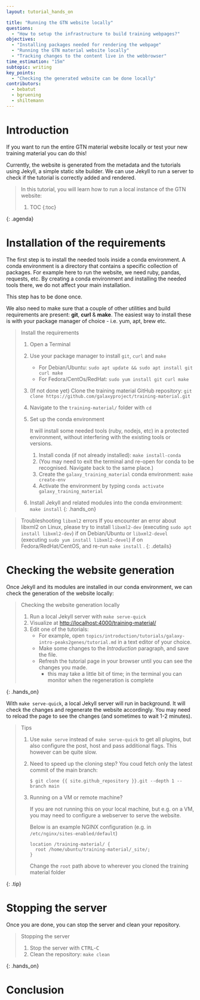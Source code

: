 ```yaml
---
layout: tutorial_hands_on

title: "Running the GTN website locally"
questions:
  - "How to setup the infrastructure to build training webpages?"
objectives:
  - "Installing packages needed for rendering the webpage"
  - "Running the GTN material website locally"
  - "Tracking changes to the content live in the webbrowser"
time_estimation: "15m"
subtopic: writing
key_points:
  - "Checking the generated website can be done locally"
contributors:
  - bebatut
  - bgruening
  - shiltemann
---
```


# Introduction


If you want to run the entire GTN material website locally or test your new training material you can do this!

Currently, the website is generated from the metadata and the tutorials using Jekyll, a simple static site builder.
We can use Jekyll to run a server to check if the tutorial is correctly added and rendered.

> <agenda-title></agenda-title>
>
> In this tutorial, you will learn how to run a local instance of the GTN website:
>
> 1. TOC
> {:toc}
>
{: .agenda}

# Installation of the requirements

The first step is to install the needed tools inside a conda environment. A conda environment is a directory that contains a specific collection of packages. For example here to run the website, we need ruby, pandas, requests, etc. By creating a conda environment and installing the needed tools there, we do not affect your main installation.

This step has to be done once.

We also need to make sure that a couple of other utilities and build requirements are present: **git**, **curl** & **make**. The easiest way to install these is with your package manager of choice - i.e. yum, apt, brew etc.

> <hands-on-title>Install the requirements</hands-on-title>
>
> 1. Open a Terminal
> 2. Use your package manager to install `git`, `curl` and `make`
>
>    - For Debian/Ubuntu: `sudo apt update && sudo apt install git curl make`
>    - For Fedora/CentOs/RedHat: `sudo yum install git curl make`
>
> 3. (If not done yet) Clone the training material GitHub repository: `git clone https://github.com/galaxyproject/training-material.git`
> 4. Navigate to the `training-material/` folder with `cd`
> 5. Set up the conda environment
>
>     It will install some needed tools (ruby, nodejs, etc) in a protected environment, without interfering with the existing tools or versions.
>
>     1. Install conda (if not already installed): `make install-conda`
>     2. (You may need to exit the terminal and re-open for conda to be recognised. Navigate back to the same place.)
>     3. Create the `galaxy_training_material` conda environment: `make create-env`
>     4. Activate the environment by typing `conda activate galaxy_training_material`
>
> 6. Install Jekyll and related modules into the conda environment: `make install`
{: .hands_on}

> <details-title>Troubleshooting `libxml2` errors</details-title>
> If you encounter an error about libxml2 on Linux, please try to install `libxml2-dev` (executing `sudo apt install libxml2-dev`) if on Debian/Ubuntu or `libxml2-devel` (executing `sudo yum install libxml2-devel`) if on Fedora/RedHat/CentOS, and re-run `make install` .
{: .details}


# Checking the website generation

Once Jekyll and its modules are installed in our conda environment, we can check the generation of the website locally:

> <hands-on-title>Checking the website generation locally</hands-on-title>
>
> 1. Run a local Jekyll server with `make serve-quick`
> 2. Visualize at [http://localhost:4000/training-material/ ](http://localhost:4000/training-material/)
> 3. Edit one of the tutorials:
>    - For example, open `topics/introduction/tutorials/galaxy-intro-peaks2genes/tutorial.md` in a text editor of your choice.
>    - Make some changes to the *Introduction* paragraph, and save the file.
>    - Refresh the tutorial page in your browser until you can see the changes you made.
>        - this may take a little bit of time; in the terminal you can monitor when the regeneration is complete
>
{: .hands_on}

With `make serve-quick`, a local Jekyll server will run in background. It will check the changes and regenerate the website accordingly. You may need to reload the page to see the changes (and sometimes to wait 1-2 minutes).


> <tip-title>Tips</tip-title>
>
> 1. Use `make serve` instead of `make serve-quick` to get all plugins, but also configure the post, host and pass additional flags. This however can be quite slow.
>
> 2. Need to speed up the cloning step? You coud fetch only the latest commit of the main branch:
>
>    ```
>    $ git clone {{ site.github_repository }}.git --depth 1 --branch main
>    ```
>
> 3. Running on a VM or remote machine?
>
>    If you are not running this on your local machine, but e.g. on a VM, you may need to configure a webserver to serve the website.
>
>    Below is an example NGINX configuration (e.g. in `/etc/nginx/sites-enabled/default`)
>
>    ```
>    location /training-material/ {
>      root /home/ubuntu/training-material/_site/;
>    }
>    ```
>
>    Change the `root` path above to wherever you cloned the training material folder
>
{: .tip}


# Stopping the server

Once you are done, you can stop the server and clean your repository.

> <hands-on-title>Stopping the server</hands-on-title>
>
> 1. Stop the server with <kbd>CTRL</kbd>-<kbd>C</kbd>
> 2. Clean the repository: `make clean`
>
{: .hands_on}

# Conclusion

